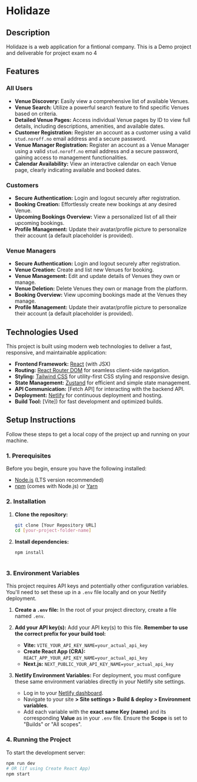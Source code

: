 # Holidaze

## Description

Holidaze is a web application for a fintional company. This is a Demo project and deliverable for project exam no 4 

## Features


### All Users

* **Venue Discovery:** Easily view a comprehensive list of available Venues.
* **Venue Search:** Utilize a powerful search feature to find specific Venues based on criteria.
* **Detailed Venue Pages:** Access individual Venue pages by ID to view full details, including descriptions, amenities, and available dates.
* **Customer Registration:** Register an account as a customer using a valid `stud.noroff.no` email address and a secure password.
* **Venue Manager Registration:** Register an account as a Venue Manager using a valid `stud.noroff.no` email address and a secure password, gaining access to management functionalities.
* **Calendar Availability:** View an interactive calendar on each Venue page, clearly indicating available and booked dates.

### Customers

* **Secure Authentication:** Login and logout securely after registration.
* **Booking Creation:** Effortlessly create new bookings at any desired Venue.
* **Upcoming Bookings Overview:** View a personalized list of all their upcoming bookings.
* **Profile Management:** Update their avatar/profile picture to personalize their account (a default placeholder is provided).

### Venue Managers

* **Secure Authentication:** Login and logout securely after registration.
* **Venue Creation:** Create and list new Venues for booking.
* **Venue Management:** Edit and update details of Venues they own or manage.
* **Venue Deletion:** Delete Venues they own or manage from the platform.
* **Booking Overview:** View upcoming bookings made at the Venues they manage.
* **Profile Management:** Update their avatar/profile picture to personalize their account (a default placeholder is provided).

## Technologies Used

This project is built using modern web technologies to deliver a fast, responsive, and maintainable application:

* **Frontend Framework:** [React](https://react.dev/) (with JSX)
* **Routing:** [React Router DOM](https://reactrouter.com/en/main) for seamless client-side navigation.
* **Styling:** [Tailwind CSS](https://tailwindcss.com/) for utility-first CSS styling and responsive design.
* **State Management:** [Zustand](https://zustand-bear.github.io/zustand/) for efficient and simple state management.
* **API Communication:** [Fetch API]  for interacting with the backend API.
* **Deployment:** [Netlify](https://www.netlify.com/) for continuous deployment and hosting.
* **Build Tool:** [Vite]) for fast development and optimized builds.

## Setup Instructions

Follow these steps to get a local copy of the project up and running on your machine.

### 1. Prerequisites

Before you begin, ensure you have the following installed:

* [Node.js](https://nodejs.org/en/download/) (LTS version recommended)
* [npm](https://www.npmjs.com/get-npm) (comes with Node.js) or [Yarn](https://yarnpkg.com/lang/en/docs/install/)

### 2. Installation

1.  **Clone the repository:**
    ```bash
    git clone [Your Repository URL]
    cd [your-project-folder-name]
    ```

2.  **Install dependencies:**
    ```bash
    npm install
   

### 3. Environment Variables

This project requires API keys and potentially other configuration variables. You'll need to set these up in a `.env` file locally and on your Netlify deployment.

1.  **Create a `.env` file:**
    In the root of your project directory, create a file named `.env`.

2.  **Add your API key(s):**
    Add your API key(s) to this file. **Remember to use the correct prefix for your build tool:**
    * **Vite:** `VITE_YOUR_API_KEY_NAME=your_actual_api_key`
    * **Create React App (CRA):** `REACT_APP_YOUR_API_KEY_NAME=your_actual_api_key`
    * **Next.js:** `NEXT_PUBLIC_YOUR_API_KEY_NAME=your_actual_api_key`

    

3.  **Netlify Environment Variables:**
    For deployment, you must configure these same environment variables directly in your Netlify site settings.
    * Log in to your [Netlify dashboard](https://app.netlify.com/).
    * Navigate to your site **> Site settings > Build & deploy > Environment variables**.
    * Add each variable with the **exact same Key (name)** and its corresponding **Value** as in your `.env` file. Ensure the **Scope** is set to "Builds" or "All scopes".

### 4. Running the Project

To start the development server:

```bash
npm run dev
# OR (if using Create React App)
npm start
